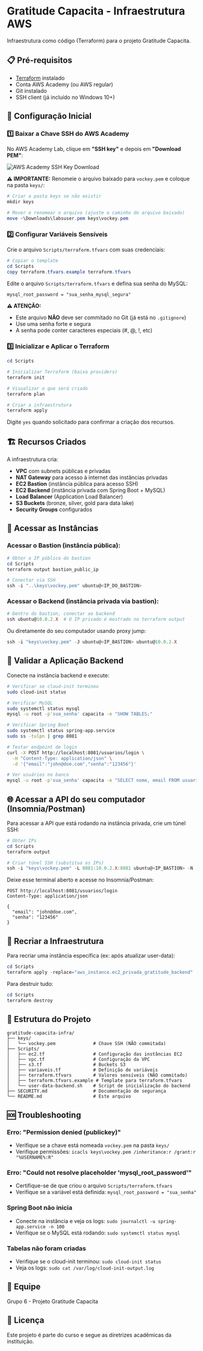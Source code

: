 # Gratitude Capacita - Infraestrutura AWS

Infraestrutura como código (Terraform) para o projeto Gratitude Capacita.

## 📋 Pré-requisitos

- [Terraform](https://www.terraform.io/downloads) instalado
- Conta AWS Academy (ou AWS regular)
- Git instalado
- SSH client (já incluído no Windows 10+)

## 🚀 Configuração Inicial

### 1️⃣ Baixar a Chave SSH do AWS Academy

No AWS Academy Lab, clique em **"SSH key"** e depois em **"Download PEM"**:

![AWS Academy SSH Key Download](https://docs.aws.amazon.com/awsacademy/latest/lab-foundation/images/ssh-key-download.png)

**⚠️ IMPORTANTE:** Renomeie o arquivo baixado para `vockey.pem` e coloque na pasta `keys/`:

```powershell
# Criar a pasta keys se não existir
mkdir keys

# Mover e renomear o arquivo (ajuste o caminho do arquivo baixado)
move ~\Downloads\labsuser.pem keys\vockey.pem
```

### 2️⃣ Configurar Variáveis Sensíveis

Crie o arquivo `Scripts/terraform.tfvars` com suas credenciais:

```powershell
# Copiar o template
cd Scripts
copy terraform.tfvars.example terraform.tfvars
```

Edite o arquivo `Scripts/terraform.tfvars` e defina sua senha do MySQL:

```hcl
mysql_root_password = "sua_senha_mysql_segura"
```

**⚠️ ATENÇÃO:** 
- Este arquivo **NÃO** deve ser commitado no Git (já está no `.gitignore`)
- Use uma senha forte e segura
- A senha pode conter caracteres especiais (#, @, !, etc)

### 3️⃣ Inicializar e Aplicar o Terraform

```powershell
cd Scripts

# Inicializar Terraform (baixa providers)
terraform init

# Visualizar o que será criado
terraform plan

# Criar a infraestrutura
terraform apply
```

Digite `yes` quando solicitado para confirmar a criação dos recursos.

## 🏗️ Recursos Criados

A infraestrutura cria:

- **VPC** com subnets públicas e privadas
- **NAT Gateway** para acesso à internet das instâncias privadas
- **EC2 Bastion** (instância pública para acesso SSH)
- **EC2 Backend** (instância privada com Spring Boot + MySQL)
- **Load Balancer** (Application Load Balancer)
- **S3 Buckets** (bronze, silver, gold para data lake)
- **Security Groups** configurados

## 🔐 Acessar as Instâncias

### Acessar o Bastion (instância pública):

```powershell
# Obter o IP público do bastion
cd Scripts
terraform output bastion_public_ip

# Conectar via SSH
ssh -i "..\keys\vockey.pem" ubuntu@<IP_DO_BASTION>
```

### Acessar o Backend (instância privada via bastion):

```powershell
# Dentro do bastion, conectar ao backend
ssh ubuntu@10.0.2.X  # O IP privado é mostrado no terraform output
```

Ou diretamente do seu computador usando proxy jump:

```powershell
ssh -i "keys\vockey.pem" -J ubuntu@<IP_BASTION> ubuntu@10.0.2.X
```

## 🧪 Validar a Aplicação Backend

Conecte na instância backend e execute:

```bash
# Verificar se cloud-init terminou
sudo cloud-init status

# Verificar MySQL
sudo systemctl status mysql
mysql -u root -p'sua_senha' capacita -e "SHOW TABLES;"

# Verificar Spring Boot
sudo systemctl status spring-app.service
sudo ss -tulpn | grep 8081

# Testar endpoint de login
curl -X POST http://localhost:8081/usuarios/login \
  -H "Content-Type: application/json" \
  -d '{"email":"john@doe.com","senha":"123456"}'

# Ver usuários no banco
mysql -u root -p'sua_senha' capacita -e "SELECT nome, email FROM usuario;"
```

## 🌐 Acessar a API do seu computador (Insomnia/Postman)

Para acessar a API que está rodando na instância privada, crie um túnel SSH:

```powershell
# Obter IPs
cd Scripts
terraform output

# Criar túnel SSH (substitua os IPs)
ssh -i "keys\vockey.pem" -L 8081:10.0.2.X:8081 ubuntu@<IP_BASTION> -N
```

Deixe esse terminal aberto e acesse no Insomnia/Postman:

```
POST http://localhost:8081/usuarios/login
Content-Type: application/json

{
  "email": "john@doe.com",
  "senha": "123456"
}
```

## 🔄 Recriar a Infraestrutura

Para recriar uma instância específica (ex: após atualizar user-data):

```powershell
cd Scripts
terraform apply -replace="aws_instance.ec2_privada_gratitude_backend"
```

Para destruir tudo:

```powershell
cd Scripts
terraform destroy
```

## 📁 Estrutura do Projeto

```
gratitude-capacita-infra/
├── keys/
│   └── vockey.pem              # Chave SSH (NÃO commitada)
├── Scripts/
│   ├── ec2.tf                  # Configuração das instâncias EC2
│   ├── vpc.tf                  # Configuração da VPC
│   ├── s3.tf                   # Buckets S3
│   ├── variaveis.tf            # Definição de variáveis
│   ├── terraform.tfvars        # Valores sensíveis (NÃO commitado)
│   ├── terraform.tfvars.example # Template para terraform.tfvars
│   └── user-data-backend.sh    # Script de inicialização do backend
├── SECURITY.md                 # Documentação de segurança
└── README.md                   # Este arquivo
```

## 🆘 Troubleshooting

### Erro: "Permission denied (publickey)"
- Verifique se a chave está nomeada `vockey.pem` na pasta `keys/`
- Verifique permissões: `icacls keys\vockey.pem /inheritance:r /grant:r "%USERNAME%:R"`

### Erro: "Could not resolve placeholder 'mysql_root_password'"
- Certifique-se de que criou o arquivo `Scripts/terraform.tfvars`
- Verifique se a variável está definida: `mysql_root_password = "sua_senha"`

### Spring Boot não inicia
- Conecte na instância e veja os logs: `sudo journalctl -u spring-app.service -n 100`
- Verifique se o MySQL está rodando: `sudo systemctl status mysql`

### Tabelas não foram criadas
- Verifique se o cloud-init terminou: `sudo cloud-init status`
- Veja os logs: `sudo cat /var/log/cloud-init-output.log`

## 👥 Equipe

Grupo 6 - Projeto Gratitude Capacita

## 📄 Licença

Este projeto é parte do curso e segue as diretrizes acadêmicas da instituição.